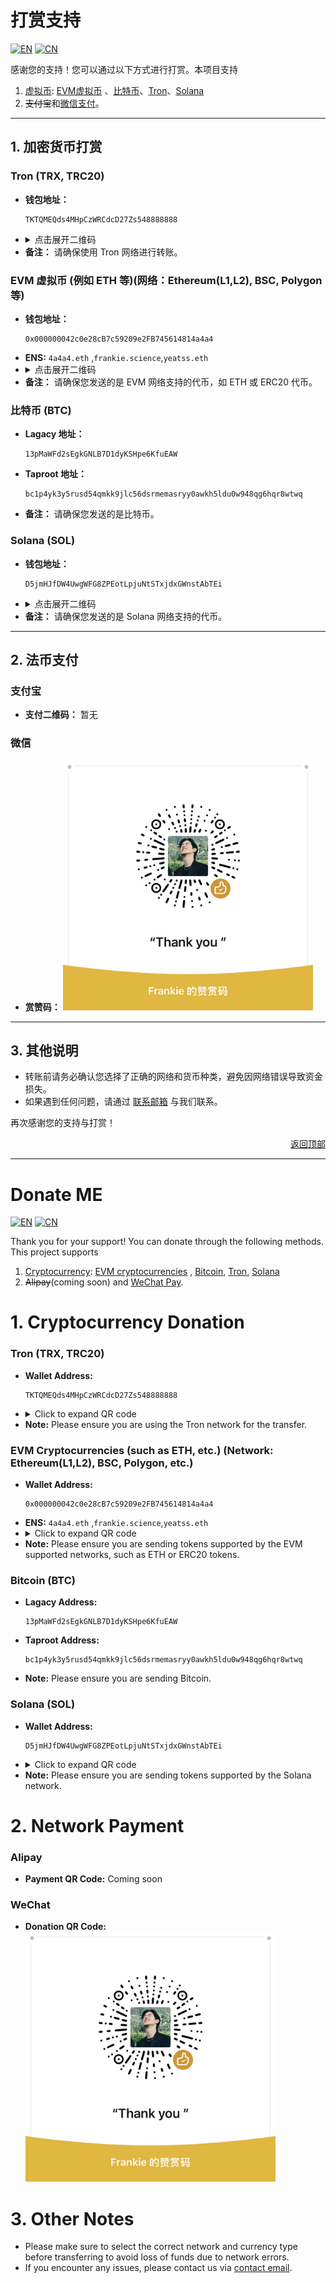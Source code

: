 # 打赏支持
<div align="left">

[![EN](https://img.shields.io/badge/EN-English-blue)](#donate-me)
[![CN](https://img.shields.io/badge/CN-中文-red)](#打赏支持)

</div>
感谢您的支持！您可以通过以下方式进行打赏。本项目支持

1. [虚拟币](#1-加密货币打赏):   [EVM虚拟币](#evm-虚拟币-例如-eth-等网络ethereuml1l2-bsc-polygon-等) 、[比特币](#比特币-btc)、[Tron](#tron-trx-trc20)、[Solana](#solana-sol)
2. ~~支付宝~~和[微信支付](#微信)。

---

## 1. 加密货币打赏

### Tron (TRX, TRC20)

- **钱包地址：**
  ```
  TKTQMEQds4MHpCzWRCdcD27Zs548888888
  ```
- <details> <summary>点击展开二维码</summary>
  <img src="Tron/Tron.jpg" alt="Tron QR Code" />
  </details>
- **备注：** 请确保使用 Tron 网络进行转账。

### EVM 虚拟币 (例如 ETH 等)(网络：Ethereum(L1,L2), BSC, Polygon 等)

- **钱包地址：**
  ```
  0x000000042c0e28cB7c59209e2FB745614814a4a4
  ```
- **ENS:**  `4a4a4.eth` ,`frankie.science`,`yeatss.eth`
- <details> <summary>点击展开二维码</summary>
  <img src="EVM/EVM.jpg" alt="EVM QR Code" />
  </details>
- **备注：** 请确保您发送的是 EVM 网络支持的代币，如 ETH 或 ERC20 代币。

### 比特币 (BTC)

- **Lagacy 地址：**
  ```
  13pMaWFd2sEgkGNLB7D1dyKSHpe6KfuEAW
  ```
- **Taproot 地址：**
  ```
  bc1p4yk3y5rusd54qmkk9jlc56dsrmemasryy0awkh5ldu0w948qg6hqr8wtwq
  ```
- **备注：** 请确保您发送的是比特币。

### Solana (SOL)

- **钱包地址：**
  ```
  D5jmHJfDW4UwgWFG8ZPEotLpjuNtSTxjdxGWnstAbTEi
  ```
- <details> <summary>点击展开二维码</summary>
  <img src="SOL/SOL.jpeg" alt="Solana QR Code" />
  </details>
- **备注：** 请确保您发送的是 Solana 网络支持的代币。

---

## 2. 法币支付

### 支付宝

- **支付二维码：**
  暂无

### 微信

- **赏赞码：**
  <!-- ![微信二维码](CN/WeChat.JPG) -->
  <!-- <img src="CN/WeChat.JPG" alt="微信二维码" /> -->
  <img src="CN/WeChat.JPG" alt="微信二维码" width="400" />

---

## 3. 其他说明

- 转账前请务必确认您选择了正确的网络和货币种类，避免因网络错误导致资金损失。
- 如果遇到任何问题，请通过 [联系邮箱](mailto:contact@frankie.science) 与我们联系。

再次感谢您的支持与打赏！

<div align="right">
  <a href="#打赏支持">返回顶部</a>
</div>

---

# Donate ME
<div align="left">

[![EN](https://img.shields.io/badge/EN-English-blue)](#donate-me)
[![CN](https://img.shields.io/badge/CN-中文-red)](README.md#打赏支持)
</div>

Thank you for your support! You can donate through the following methods. This project supports
1. [Cryptocurrency](#1-cryptocurrency-donation):   [EVM cryptocurrencies](#evm-cryptocurrencies-such-as-eth-and-other-networksethereuml1l2-bsc-polygon-etc) , [Bitcoin](#bitcoin-btc), [Tron](#tron-trx-trc20), [Solana](#solana-sol)
2. ~~Alipay~~(coming soon) and [WeChat Pay](#weixin).

# 1. Cryptocurrency Donation
### Tron (TRX, TRC20)
- **Wallet Address:**
  ```
  TKTQMEQds4MHpCzWRCdcD27Zs548888888
  ```
- <details> <summary>Click to expand QR code</summary>
  <img src="Tron/Tron.jpg" alt="Tron QR Code" />
  </details>
- **Note:** Please ensure you are using the Tron network for the transfer.
### EVM Cryptocurrencies (such as ETH, etc.) (Network: Ethereum(L1,L2), BSC, Polygon, etc.)
- **Wallet Address:**
  ```
  0x000000042c0e28cB7c59209e2FB745614814a4a4
  ```
- **ENS:**  `4a4a4.eth` ,`frankie.science`,`yeatss.eth`
- <details> <summary>Click to expand QR code</summary>
  <img src="EVM/EVM.jpg" alt="EVM QR Code" />
  </details>
- **Note:** Please ensure you are sending tokens supported by the EVM supported networks, such as ETH or ERC20 tokens.
### Bitcoin (BTC)
- **Lagacy Address:**
  ```
  13pMaWFd2sEgkGNLB7D1dyKSHpe6KfuEAW
  ```
- **Taproot Address:**
  ```
  bc1p4yk3y5rusd54qmkk9jlc56dsrmemasryy0awkh5ldu0w948qg6hqr8wtwq
  ```
- **Note:** Please ensure you are sending Bitcoin.
### Solana (SOL)
- **Wallet Address:**
  ```
  D5jmHJfDW4UwgWFG8ZPEotLpjuNtSTxjdxGWnstAbTEi
  ```
- <details> <summary>Click to expand QR code</summary>
  <img src="SOL/SOL.jpeg" alt="Solana QR Code" />
  </details>
- **Note:** Please ensure you are sending tokens supported by the Solana network.

# 2. Network Payment
### Alipay
- **Payment QR Code:**
  Coming soon
### WeChat
- **Donation QR Code:**
  <!-- ![WeChat QR Code](CN/WeChat.JPG) -->
  <!-- <img src="CN/WeChat.JPG" alt="WeChat QR Code" /> -->
  <img src="CN/WeChat.JPG" alt="WeChat QR Code" width="400" />


# 3. Other Notes
- Please make sure to select the correct network and currency type before transferring to avoid loss of funds due to network errors.
- If you encounter any issues, please contact us via [contact email](mailto:contact@frankie.science).

